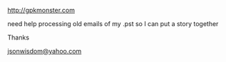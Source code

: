 http://gpkmonster.com

need help processing old emails of my .pst so I can put a story together

Thanks

jsonwisdom@yahoo.com
